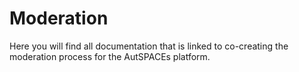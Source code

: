 # Moderation

Here you will find all documentation that is linked to co-creating the moderation process for the AutSPACEs platform.
